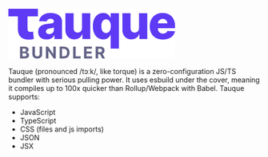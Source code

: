 ![Tauque logo](https://github.com/CTNicholas/tauque/raw/master/tauque.png)

Tauque (pronounced /tɔːk/, like torque) is a zero-configuration JS/TS bundler with serious pulling power. It uses esbuild under the cover, meaning it compiles up to 100x quicker than Rollup/Webpack with Babel.
Tauque supports:
- JavaScript
- TypeScript
- CSS (files and js imports)
- JSON
- JSX